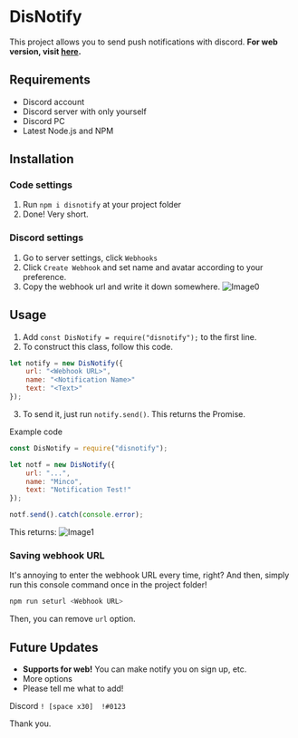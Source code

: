 # DisNotify
This project allows you to send push notifications with discord. **For web version, visit [here](https://github.com/MincoMK/DisNotify-Web).**

## Requirements
- Discord account
- Discord server with only yourself
- Discord PC
- Latest Node.js and NPM

## Installation
### Code settings
1. Run `npm i disnotify` at your project folder
2. Done! Very short.
### Discord settings
1. Go to server settings, click `Webhooks`
2. Click `Create Webhook` and set name and avatar according to your preference.
3. Copy the webhook url and write it down somewhere.
![Image0](https://support.discord.com/hc/article_attachments/360007455831/2_.jpg)

## Usage
1. Add `const DisNotify = require("disnotify");` to the first line.
2. To construct this class, follow this code.
```js
let notify = new DisNotify({
    url: "<Webhook URL>",
    name: "<Notification Name>"
    text: "<Text>"
});
```
3. To send it, just run `notify.send()`. This returns the Promise.

Example code
```js
const DisNotify = require("disnotify");

let notf = new DisNotify({
    url: "...",
    name: "Minco",
    text: "Notification Test!"
});

notf.send().catch(console.error);
```
This returns:
![Image1](https://i.imgur.com/kG3HXbu.jpg)
### Saving webhook URL
It's annoying to enter the webhook URL every time, right?
And then, simply run this console command once in the project folder!
```bash
npm run seturl <Webhook URL>
```
Then, you can remove `url` option.

## Future Updates
- **Supports for web!** You can make notify you on sign up, etc.
- More options
- Please tell me what to add!

Discord `! [space x30]  !#0123`

Thank you.
